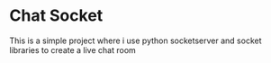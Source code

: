 # Chat Socket
This is a simple project where i use python socketserver and socket libraries to create a live chat room
